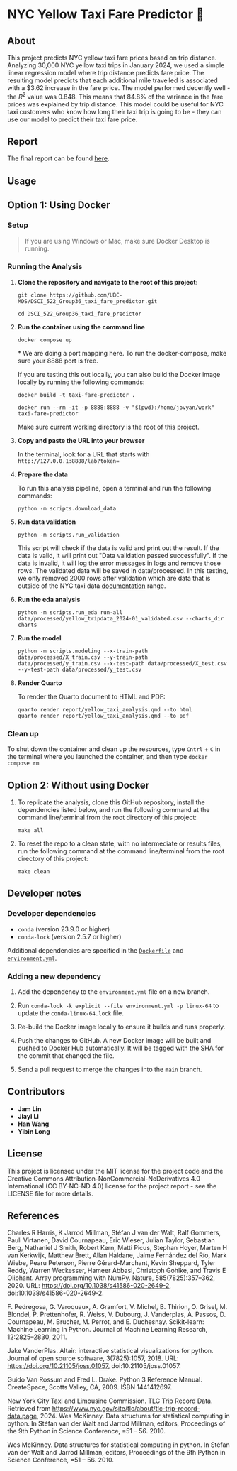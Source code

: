 # NYC Yellow Taxi Fare Predictor 🚕


## About

This project predicts NYC yellow taxi fare prices based on trip distance. Analyzing 30,000 NYC yellow taxi trips in January 2024, we used a simple linear regression model where trip distance predicts fare price. The resulting model predicts that each additional mile travelled is associated with a $3.62 increase in the fare price. The model performed decently well - the $R^2$ value was 0.848. This means that 84.8% of the variance in the fare prices was explained by trip distance. This model could be useful for NYC taxi customers who know how long their taxi trip is going to be - they can use our model to predict their taxi fare price.

## Report

The final report can be found [here](https://UBC-MDS.github.io/DSCI_522_Group36_taxi_fare_predictor/).

## Usage

## Option 1: Using Docker

### Setup

> If you are using Windows or Mac, make sure Docker Desktop is running.

### Running the Analysis

1. **Clone the repository and navigate to the root of this project**:
    ```
    git clone https://github.com/UBC-MDS/DSCI_522_Group36_taxi_fare_predictor.git
    
    cd DSCI_522_Group36_taxi_fare_predictor
    ```
    
2. **Run the container using the command line**
    ``` 
    docker compose up
    ```
    \* We are doing a port mapping here. To run the docker-compose, make sure your 8888 port is free. 

    If you are testing this out locally, you can also build the Docker image locally by running the following commands: 
    ```
    docker build -t taxi-fare-predictor .

    docker run --rm -it -p 8888:8888 -v "$(pwd):/home/jovyan/work" taxi-fare-predictor
    ```
    Make sure current working directory is the root of this project.

3. **Copy and paste the URL into your browser**
   
   In the terminal, look for a URL that starts with 
    `http://127.0.0.1:8888/lab?token=` 

4. **Prepare the data**

   To run this analysis pipeline, open a terminal and run the following commands:
   
   ```
   python -m scripts.download_data
   ```
    
5. **Run data validation**

    ```
    python -m scripts.run_validation
    ```
    
    This script will check if the data is valid and print out the result. If the data is valid, it will print out "Data validation passed successfully". If the data is invalid, it will log the error messages in logs and remove those rows. The validated data will be saved in data/processed. In this testing, we only removed 2000 rows after validation which are data that is outside of the NYC taxi data [documentation](https://www.nyc.gov/assets/tlc/downloads/pdf/data_dictionary_trip_records_yellow.pdf) range.

6. **Run the eda analysis**
   
    ```
    python -m scripts.run_eda run-all data/processed/yellow_tripdata_2024-01_validated.csv --charts_dir charts
    ```

7. **Run the model**

   ```
   python -m scripts.modeling --x-train-path data/processed/X_train.csv --y-train-path data/processed/y_train.csv --x-test-path data/processed/X_test.csv --y-test-path data/processed/y_test.csv
   ```

8. **Render Quarto**

   To render the Quarto document to HTML and PDF:

   ```
   quarto render report/yellow_taxi_analysis.qmd --to html
   quarto render report/yellow_taxi_analysis.qmd --to pdf
   ``` 
### Clean up

To shut down the container and clean up the resources, type `Cntrl` + `C` in the 
terminal where you launched the container, and then type `docker compose rm`


## Option 2: Without using Docker

1. To replicate the analysis, clone this GitHub repository, install the
dependencies listed below, and run the following command at the command line/terminal 
from the root directory of this project:

    ```
    make all
    ```

2. To reset the repo to a clean state, with no intermediate or results
files, run the following command at the command line/terminal from the
root directory of this project:

    ```
    make clean
    ```

## Developer notes

### Developer dependencies
- `conda` (version 23.9.0 or higher)
- `conda-lock` (version 2.5.7 or higher)

Additional dependencies are specified in the [`Dockerfile`](Dockerfile) and [`environment.yml`](environment.yml).

### Adding a new dependency

1. Add the dependency to the `environment.yml` file on a new branch.

2. Run `conda-lock -k explicit --file environment.yml -p linux-64` to update the `conda-linux-64.lock` file.

2. Re-build the Docker image locally to ensure it builds and runs properly.

3. Push the changes to GitHub. A new Docker
   image will be built and pushed to Docker Hub automatically.
   It will be tagged with the SHA for the commit that changed the file.

4. Send a pull request to merge the changes into the `main` branch. 

## Contributors

- **Jam Lin**
- **Jiayi Li**
- **Han Wang**
- **Yibin Long**

## License

This project is licensed under the MIT license for the project code and the Creative Commons Attribution-NonCommercial-NoDerivatives 4.0 International (CC BY-NC-ND 4.0) license for the project report - see the LICENSE file for more details.

## References

Charles R Harris, K Jarrod Millman, Stéfan J van der Walt, Ralf Gommers, Pauli Virtanen, David Cournapeau, Eric Wieser, Julian Taylor, Sebastian Berg, Nathaniel J Smith, Robert Kern, Matti Picus, Stephan Hoyer, Marten H van Kerkwijk, Matthew Brett, Allan Haldane, Jaime Fernández del Río, Mark Wiebe, Pearu Peterson, Pierre Gérard-Marchant, Kevin Sheppard, Tyler Reddy, Warren Weckesser, Hameer Abbasi, Christoph Gohlke, and Travis E Oliphant. Array programming with NumPy. Nature, 585(7825):357–362, 2020. URL: https://doi.org/10.1038/s41586-020-2649-2, doi:10.1038/s41586-020-2649-2.

F. Pedregosa, G. Varoquaux, A. Gramfort, V. Michel, B. Thirion, O. Grisel, M. Blondel, P. Prettenhofer, R. Weiss, V. Dubourg, J. Vanderplas, A. Passos, D. Cournapeau, M. Brucher, M. Perrot, and E. Duchesnay. Scikit-learn: Machine Learning in Python. Journal of Machine Learning Research, 12:2825–2830, 2011.

Jake VanderPlas. Altair: interactive statistical visualizations for python. Journal of open source software, 3(7825):1057, 2018. URL: https://doi.org/10.21105/joss.01057, doi:10.21105/joss.01057.

Guido Van Rossum and Fred L. Drake. Python 3 Reference Manual. CreateSpace, Scotts Valley, CA, 2009. ISBN 1441412697.

New York City Taxi and Limousine Commission. TLC Trip Record Data. Retrieved from https://www.nyc.gov/site/tlc/about/tlc-trip-record-data.page, 2024. Wes McKinney. Data structures for statistical computing in python. In Stéfan van der Walt and Jarrod Millman, editors, Proceedings of the 9th Python in Science Conference, =51 – 56. 2010.

Wes McKinney. Data structures for statistical computing in python. In Stéfan van der Walt and Jarrod Millman, editors, Proceedings of the 9th Python in Science Conference, =51 – 56. 2010.
